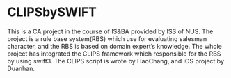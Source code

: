 # CLIPSbySWIFT
This is a CA project in the course of IS&BA provided by ISS of NUS.
The project is a  rule base system(RBS) which use for evaluating salesman character, and the RBS is based on domain expert’s knowledge.
The whole project has integrated  the CLIPS framework which responsible for the RBS by using swift3. 
The CLIPS script is wrote by HaoChang, and iOS project by Duanhan. 